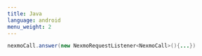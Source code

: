 ```yaml
---
title: Java
language: android
menu_weight: 2
---
```


```java
nexmoCall.answer(new NexmoRequestListener<NexmoCall>(){...})

```
